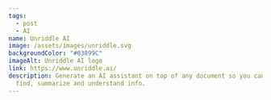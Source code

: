 ```yaml
---
tags:
  - post
  - AI
name: Unriddle AI
image: /assets/images/unriddle.svg
backgroundColor: "#03899C"
imageAlt: Unriddle AI logo
link: https://www.unriddle.ai/
description: Generate an AI assistant on top of any document so you can quickly
  find, summarize and understand info.
---
```

